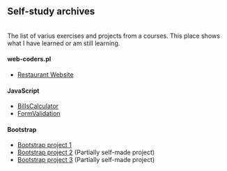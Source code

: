 <h2> Self-study archives </h2> <br>
The list of varius exercises and projects from a courses. This place shows what I have learned or am still learning. 

<h4>web-coders.pl</h4>
<ul>
  <li><a href="https://github.com/EmiliaPrzybylek/Restaurant_Website">Restaurant Website</li></a>
</ul>

<h4>JavaScript</h4>
<ul>
  <li><a href="https://github.com/EmiliaPrzybylek/SelfStudy-JavaScriptTipCalculator.git">BillsCalculator</li></a>
  <li><a href="https://github.com/EmiliaPrzybylek/SelfStudy-JavaScript-FormValidation">FormValidation</li></a>
</ul>


<h4>Bootstrap</h4>
<ul>
  <li><a href="https://github.com/EmiliaPrzybylek/SelfStudy-BootstrapProject1">Bootstrap project 1</li></a>
  <li><a href="https://github.com/EmiliaPrzybylek/SelfStudy-BootstrapProject2">Bootstrap project 2</a> (Partially self-made project)</li>
  <li><a href="https://github.com/EmiliaPrzybylek/SelfStudy-BootstrapProject3">Bootstrap project 3</a> (Partially self-made project)</li>
</ul>


